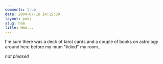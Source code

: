 ```yaml
---
comments: true
date: 2004-07-18 14:15:00
layout: post
slug: hmm
title: Hmm...
---
```


I'm sure there was a deck of tarot cards and a couple of books on astrology around here before my mum "tidied" my room...  

*not pleased*
